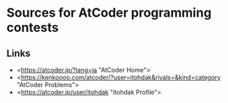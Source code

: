 # Sources for AtCoder programming contests
## Links
- <https://atcoder.jp/?lang=ja "AtCoder Home">
- <https://kenkoooo.com/atcoder/?user=itohdak&rivals=&kind=category "AtCoder Problems">
- <https://atcoder.jp/user/itohdak "itohdak Profile">
